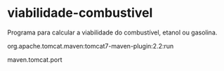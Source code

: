 # viabilidade-combustivel
Programa para calcular a viabilidade do combustível, etanol ou gasolina.


org.apache.tomcat.maven:tomcat7-maven-plugin:2.2:run

maven.tomcat.port 

